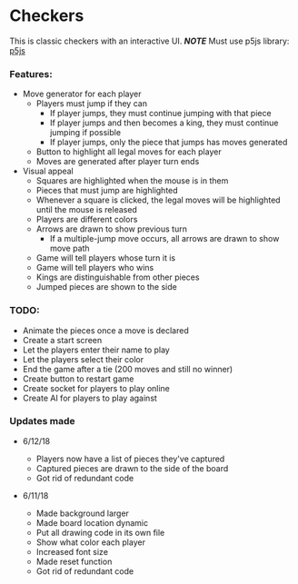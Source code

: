# Checkers
This is classic checkers with an interactive UI. ***NOTE*** Must use p5js library: <a href="https://p5js.org/download/">p5js</a>

### Features:
- Move generator for each player
  - Players must jump if they can
    - If player jumps, they must continue jumping with that piece
    - If player jumps and then becomes a king, they must continue jumping if possible
    - If player jumps, only the piece that jumps has moves generated
  - Button to highlight all legal moves for each player
  - Moves are generated after player turn ends
- Visual appeal
  - Squares are highlighted when the mouse is in them
  - Pieces that must jump are highlighted
  - Whenever a square is clicked, the legal moves will be highlighted until the mouse is released
  - Players are different colors
  - Arrows are drawn to show previous turn
    - If a multiple-jump move occurs, all arrows are drawn to show move path
  - Game will tell players whose turn it is
  - Game will tell players who wins
  - Kings are distinguishable from other pieces
  - Jumped pieces are shown to the side


### TODO:
- Animate the pieces once a move is declared
- Create a start screen
- Let the players enter their name to play
- Let the players select their color
- End the game after a tie (200 moves and still no winner)
- Create button to restart game
- Create socket for players to play online
- Create AI for players to play against

### Updates made
- 6/12/18
  - Players now have a list of pieces they've captured
  - Captured pieces are drawn to the side of the board
  - Got rid of redundant code
  
- 6/11/18
  - Made background larger
  - Made board location dynamic
  - Put all drawing code in its own file
  - Show what color each player
  - Increased font size
  - Made reset function
  - Got rid of redundant code
  
